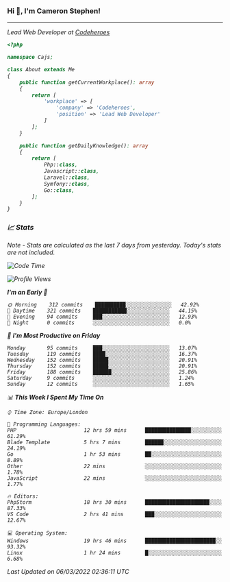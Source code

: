 ### Hi 👋, I'm Cameron Stephen!
<hr>
<p><em>Lead Web Developer at <a href="https://codeheroes.co.uk">Codeheroes</a></p>


```php
<?php

namespace Cajs;

class About extends Me
{
    public function getCurrentWorkplace(): array
    {
        return [
            'workplace' => [
                'company' => 'Codeheroes',
                'position' => 'Lead Web Developer'
            ]
        ];
    }

    public function getDailyKnowledge(): array
    {
        return [
            Php::class,
            Javascript::class,
            Laravel::class,
            Symfony::class,
            Go::class,
        ];
    }
}
```

### 📈 Stats
<p><em>Note - Stats are calculated as the last 7 days from yesterday. Today's stats are not included.</em></p>


<!--START_SECTION:waka-->
![Code Time](http://img.shields.io/badge/Code%20Time-2%2C715%20hrs%201%20min-blue)

![Profile Views](http://img.shields.io/badge/Profile%20Views-217-blue)

**I'm an Early 🐤** 

```text
🌞 Morning    312 commits    ██████████░░░░░░░░░░░░░░░   42.92% 
🌆 Daytime    321 commits    ███████████░░░░░░░░░░░░░░   44.15% 
🌃 Evening    94 commits     ███░░░░░░░░░░░░░░░░░░░░░░   12.93% 
🌙 Night      0 commits      ░░░░░░░░░░░░░░░░░░░░░░░░░   0.0%

```
📅 **I'm Most Productive on Friday** 

```text
Monday       95 commits     ███░░░░░░░░░░░░░░░░░░░░░░   13.07% 
Tuesday      119 commits    ████░░░░░░░░░░░░░░░░░░░░░   16.37% 
Wednesday    152 commits    █████░░░░░░░░░░░░░░░░░░░░   20.91% 
Thursday     152 commits    █████░░░░░░░░░░░░░░░░░░░░   20.91% 
Friday       188 commits    ██████░░░░░░░░░░░░░░░░░░░   25.86% 
Saturday     9 commits      ░░░░░░░░░░░░░░░░░░░░░░░░░   1.24% 
Sunday       12 commits     ░░░░░░░░░░░░░░░░░░░░░░░░░   1.65%

```


📊 **This Week I Spent My Time On** 

```text
⌚︎ Time Zone: Europe/London

💬 Programming Languages: 
PHP                      12 hrs 59 mins      ███████████████░░░░░░░░░░   61.29% 
Blade Template           5 hrs 7 mins        ██████░░░░░░░░░░░░░░░░░░░   24.19% 
Go                       1 hr 53 mins        ██░░░░░░░░░░░░░░░░░░░░░░░   8.89% 
Other                    22 mins             ░░░░░░░░░░░░░░░░░░░░░░░░░   1.78% 
JavaScript               22 mins             ░░░░░░░░░░░░░░░░░░░░░░░░░   1.77%

🔥 Editors: 
PhpStorm                 18 hrs 30 mins      █████████████████████░░░░   87.33% 
VS Code                  2 hrs 41 mins       ███░░░░░░░░░░░░░░░░░░░░░░   12.67%

💻 Operating System: 
Windows                  19 hrs 46 mins      ███████████████████████░░   93.32% 
Linux                    1 hr 24 mins        █░░░░░░░░░░░░░░░░░░░░░░░░   6.68%

```


 Last Updated on 06/03/2022 02:36:11 UTC
<!--END_SECTION:waka-->
